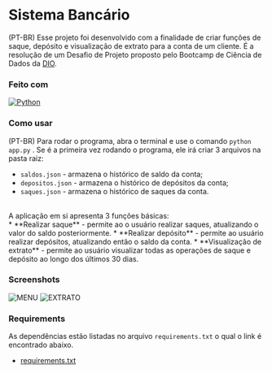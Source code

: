 # Sistema Bancário

(PT-BR)
Esse projeto foi desenvolvido com a finalidade de criar funções de saque, depósito e visualização de extrato para a conta de um cliente. É a resolução de um Desafio de Projeto proposto pelo Bootcamp de Ciência de Dados da [DIO](https://dio.me).

### Feito com

[![Python](https://img.shields.io/badge/Python-000?style=for-the-badge&logo=python)](https://docs.python.org/3/)

### Como usar

(PT-BR)
Para rodar o programa, abra o terminal e use o comando
`python app.py` . Se é a primeira vez rodando o programa, ele irá criar 3 arquivos na pasta raiz:
* `saldos.json` - armazena o histórico de saldo da conta;
* `depositos.json` - armazena o histórico de depósitos da conta;
* `saques.json` - armazena o histórico de saques da conta.
<br>
A aplicação em si apresenta 3 funções básicas:
<br>
* **Realizar saque** - permite ao o usuário realizar saques, atualizando o valor do saldo posteriormente.
* **Realizar depósito** - permite ao usuário realizar depósitos, atualizando então o saldo da conta.
* **Visualização de extrato** - permite ao usuário visualizar todas as operações de saque e depósito ao longo dos últimos 30 dias.

### Screenshots

![MENU](https://i.imgur.com/Rq14OwG.png)
![EXTRATO](https://i.imgur.com/ceMS04o.png)

### Requirements

As dependências estão listadas no arquivo `requirements.txt` o qual o link é encontrado abaixo.

* [requirements.txt](https://github.com/jotapesp/)
